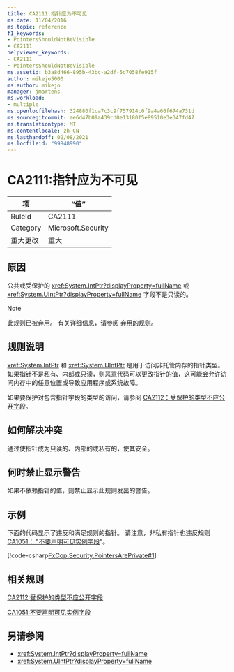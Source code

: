 ```yaml
---
title: CA2111:指针应为不可见
ms.date: 11/04/2016
ms.topic: reference
f1_keywords:
- PointersShouldNotBeVisible
- CA2111
helpviewer_keywords:
- CA2111
- PointersShouldNotBeVisible
ms.assetid: b3a8d466-895b-43bc-a2df-5d7058fe915f
author: mikejo5000
ms.author: mikejo
manager: jmartens
ms.workload:
- multiple
ms.openlocfilehash: 324880f1ca7c3c9f757914c0f9a4a66f674a731d
ms.sourcegitcommit: ae6d47b09a439cd0e13180f5e89510e3e347fd47
ms.translationtype: MT
ms.contentlocale: zh-CN
ms.lasthandoff: 02/08/2021
ms.locfileid: "99848990"
---
```

# <a name="ca2111-pointers-should-not-be-visible"></a>CA2111:指针应为不可见

|项|“值”|
|-|-|
|RuleId|CA2111|
|Category|Microsoft.Security|
|重大更改|重大|

## <a name="cause"></a>原因
公共或受保护的 <xref:System.IntPtr?displayProperty=fullName> 或 <xref:System.UIntPtr?displayProperty=fullName> 字段不是只读的。

> [!NOTE]
> 此规则已被弃用。 有关详细信息，请参阅 [弃用的规则](fxcop-unported-deprecated-rules.md)。

## <a name="rule-description"></a>规则说明
 <xref:System.IntPtr> 和 <xref:System.UIntPtr> 是用于访问非托管内存的指针类型。 如果指针不是私有、内部或只读，则恶意代码可以更改指针的值，这可能会允许访问内存中的任意位置或导致应用程序或系统故障。

如果要保护对包含指针字段的类型的访问，请参阅 [CA2112：受保护的类型不应公开字段](../code-quality/ca2112.md)。

## <a name="how-to-fix-violations"></a>如何解决冲突
通过使指针成为只读的、内部的或私有的，使其安全。

## <a name="when-to-suppress-warnings"></a>何时禁止显示警告
如果不依赖指针的值，则禁止显示此规则发出的警告。

## <a name="example"></a>示例
下面的代码显示了违反和满足规则的指针。 请注意，非私有指针也违反规则 [CA1051： "不要声明可见实例字段](/dotnet/fundamentals/code-analysis/quality-rules/ca1051)"。

[!code-csharp[FxCop.Security.PointersArePrivate#1](../code-quality/codesnippet/CSharp/ca2111-pointers-should-not-be-visible_1.cs)]

## <a name="related-rules"></a>相关规则
[CA2112:受保护的类型不应公开字段](../code-quality/ca2112.md)

[CA1051:不要声明可见实例字段](/dotnet/fundamentals/code-analysis/quality-rules/ca1051)

## <a name="see-also"></a>另请参阅

- <xref:System.IntPtr?displayProperty=fullName>
- <xref:System.UIntPtr?displayProperty=fullName>
